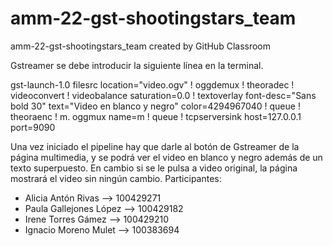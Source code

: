 # amm-22-gst-shootingstars_team
amm-22-gst-shootingstars_team created by GitHub Classroom



Gstreamer se debe introducir la siguiente línea en la terminal.

gst-launch-1.0 filesrc location="video.ogv" ! oggdemux ! theoradec ! videoconvert ! videobalance saturation=0.0 ! textoverlay font-desc="Sans bold 30" text="Video en blanco y negro" color=4294967040 ! queue ! theoraenc ! m. oggmux name=m ! queue ! tcpserversink host=127.0.0.1 port=9090


Una vez iniciado el pipeline hay que darle al botón de Gstreamer de la página multimedia, y se podrá ver el video en blanco y negro además de un texto superpuesto.
En cambio si se le pulsa a video original, la página mostrará el video sin ningún cambio.
Participantes:
 
- Alicia Antón Rivas --> 100429271
- Paula Gallejones López --> 100429182
- Irene Torres Gámez --> 100429210
- Ignacio Moreno Mulet --> 100383694
